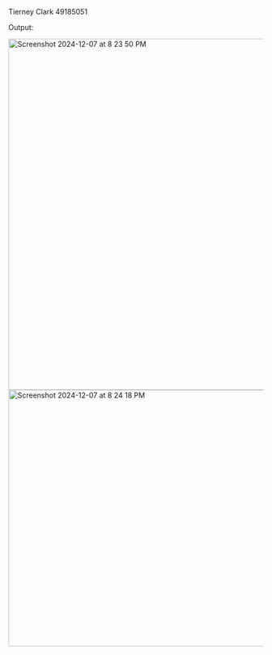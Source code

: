 Tierney Clark 49185051


Output:


<img width="694" alt="Screenshot 2024-12-07 at 8 23 50 PM" src="https://github.com/user-attachments/assets/0e737971-5f5a-4268-89aa-344274700d27">
<img width="507" alt="Screenshot 2024-12-07 at 8 24 18 PM" src="https://github.com/user-attachments/assets/83153d09-7b96-49c6-a4b2-4b772a5ddc06">
